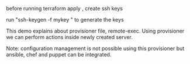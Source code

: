 before running terraform apply , create ssh keys

run "ssh-keygen -f mykey " to generate the keys

This demo explains about provisioner file, remote-exec. Using provisioner we can perform actions inside newly created server. 

Note: configuration management is not possible using this provisioner but ansible, chef and puppet can be integrated.

